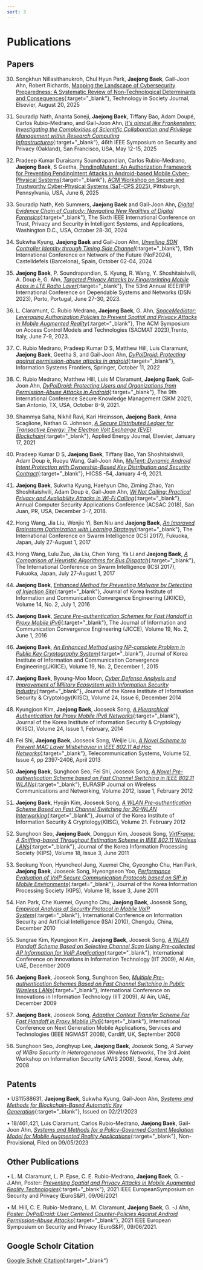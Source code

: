 ```yaml
---
sort: 3
---
```

# Publications


## Papers 
30. Songkhun Nillasithanukroh, Chul Hyun Park, **Jaejong Baek**, Gail-Joon Ahn, Robert Richards, [Mapping the Landscape of Cybersecurity Preparedness: A Systematic Review of Non-Technological Determinants and Consequences](../papers/tis_2025.pdf){:target="_blank"}, Technology in Society Journal, Elsevier, August 20, 2025

29.  Souradip Nath, Ananta Soneji, **Jaejong Baek**, Tiffany Bao, Adam Doupé, Carlos Rubio-Medrano, and Gail-Joon Ahn, [*It's almost like Frankenstein: Investigating the Complexities
of Scientific Collaboration and Privilege Management within Research
Computing Infrastructures*](https://www.computer.org/csdl/proceedings-article/sp/2025/223600c995/26hiVfWPKog){:target="_blank"}, 46th IEEE Symposium on
Security and Privacy (Oakland), San Francisco, USA, May 12-15, 2025

28. Pradeep Kumar Duraisamy Soundrapandian, Carlos Rubio-Medrano, **Jaejong Baek**, S Geetha, [PendingMutent: An Authorization Framework for Preventing PendingIntent Attacks in Android-based Mobile Cyber-Physical Systems](../papers/pending-mutent-satcps2025.pdf){:target="_blank"}, [ACM Workshop on Secure and Trustworthy Cyber-Physical Systems (SaT-CPS 2025)](https://sites.google.com/view/sat-cps-2025), Pittsburgh, Pennsylvania, USA, June 6, 2025

27. Souradip Nath, Keb Summers, **Jaejong Baek** and Gail-Joon Ahn, [*Digital Evidence Chain of Custody: Navigating New Realities of Digital Forensics*](../papers/tps2024.pdf){:target="_blank"}, The Sixth IEEE International Conference on Trust, Privacy and Security in Intelligent Systems, and Applications, Washington D.C., USA, October 28-30, 2024 

26. Sukwha Kyung, **Jaejong Baek** and Gail-Joon Ahn, [*Unveiling SDN Controller Identity through Timing Side Channel*](../papers/nof2024.pdf){:target="_blank"}, 15th International Conference on Network of the Future (NoF2024), Castelldefels (Barcelona), Spain, October 02-04, 2024

24. **Jaejong Baek**, P. Soundrapandian, S. Kyung, R. Wang, Y. Shoshitaishvili, A. Doup ́e, G. Ahn, [*Targeted Privacy Attacks by Fingerprinting Mobile Apps in LTE Radio Layer*](../papers/dsn23.pdf){:target="_blank"}, The 53rd Annual IEEE/IFIP International Conference on Dependable Systems and Networks (DSN 2023), Porto, Portugal, June 27-30, 2023.

23. L. Claramunt, C. Rubio Medrano, **Jaejong Baek**, G. Ahn, [*SpaceMediator: Leveraging Authorization Policies to Prevent Spatial and Privacy Attacks in Mobile Augmented Reality*](../papers/sacmat23.pdf){:target="_blank"}, The ACM Symposium on Access Control Models and Technologies (SACMAT 2023),Trento, Italy, June 7-9, 2023.

22. C. Rubio Medrano, Pradeep Kumar D S, Matthew Hill, Luis Claramunt, **Jaejong Baek**, Geetha S, and Gail-Joon Ahn, [*DyPolDroid: Protecting against permission-abuse attacks in android*](../papers/Dypoldroid_IF2023.pdf){:target="_blank"}, Information Systems Frontiers, Springer, October 11, 2022

21. C. Rubio Medrano, Matthew Hill, Luis M Claramunt, **Jaejong Baek**, Gail-Joon Ahn, [*DyPolDroid: Protecting Users and Organizations from Permission-Abuse Attacks in Android*](../papers/Dypoldroid_skm.pdf){:target="_blank"}, The 9th International Conference Secure Knowledge Management (SKM 2021), San Antonio, TX, USA, October 8–9, 2021.

20. Shammya Saha, Nikhil Ravi, Kari Hreinsson, **Jaejong Baek**, Anna Scaglione, Nathan G. Johnson, [*A Secure Distributed Ledger for Transactive Energy: The Electron Volt Exchange (EVE) Blockchain*](../papers/energy2021.pdf){:target="_blank"}, Applied Energy Journal, Elsevier, January 17, 2021

19. Pradeep Kumar D S, **Jaejong Baek**, Tiffany Bao, Yan Shoshitaishvili, Adam Doup ́e, Ruoyu Wang, Gail-Joon Ahn, [*MuTent: Dynamic Android Intent Protection with Ownership-Based Key Distribution and Security Contract*](../papers/MuTent.pdf){:target="_blank"}, HICSS -54, January 4-9, 2021.

18. **Jaejong Baek**, Sukwha Kyung, Haehyun Cho, Ziming Zhao, Yan Shoshitaishvili, Adam Doup ́e, Gail-Joon Ahn, [*Wi Not Calling: Practical Privacy and Availability Attacks in Wi-Fi Calling*](../papers/wi_not_calling-acsac18.pdf){:target="_blank"}, Annual Computer Security Applications Conference (ACSAC 2018), San Juan, PR, USA, December 3–7, 2018.

17. Hong Wang, Jia Liu, Wenjie Yi, Ben Niu and **Jaejong Baek**, [*An Improved Brainstorm Optimization with Learning Strategy*](../papers/Brain2017-2.pdf){:target="_blank"}, The International Conference on Swarm Intelligence (ICSI 2017), Fukuoka, Japan, July 27-August 1, 2017

16. Hong Wang, Lulu Zuo, Jia Liu, Chen Yang, Ya Li and **Jaejong Baek**, [*A Comparison of Heuristic Algorithms for Bus Dispatch*](../papers/Bus_Dispatch_2017-2.pdf){:target="_blank"}, The International Conference on Swarm Intelligence (ICSI 2017), Fukuoka, Japan, July 27-August 1, 2017

15. **Jaejong Baek**, [*Enhanced Method for Preventing Malware by Detecting of Injection Site*](https://www.kci.go.kr/kciportal/ci/sereArticleSearch/ciSereArtiView.kci?sereArticleSearchBean.artiId=ART002131186){:target="_blank"}, Journal of Korea Institute of Information and Communication Convergence Engineering (JKIICE), Volume 14, No. 2, July 1, 2016

14. **Jaejong Baek**, [*Secure Pre-authentication Schemes for Fast Handoff in Proxy Mobile IPv6*](https://www.kci.go.kr/kciportal/ci/sereArticleSearch/ciSereArtiView.kci?sereArticleSearchBean.artiId=ART002121367){:target="_blank"}, The Journal of Information and Communication Convergence Engineering (JICCE), Volume 19, No. 2, June 1, 2016

13. **Jaejong Baek**, [*An Enhanced Method using NP-complete Problem in Public Key Cryptography System*](https://www.kci.go.kr/kciportal/ci/sereArticleSearch/ciSereArtiView.kci?sereArticleSearchBean.artiId=ART002061734){:target="_blank"}, Journal of Korea Institute of Information and Communication Convergence Engineering(JKIICE), Volume 19, No. 2, December 1, 2015

12. **Jaejong Baek**, Byoung-Moo Moon, [*Cyber Defense Analysis and Improvement of Military Ecosystem with Information Security Industry*](https://www.kci.go.kr/kciportal/ci/sereArticleSearch/ciSereArtiView.kci?sereArticleSearchBean.artiId=ART001948814){:target="_blank"}, Journal of the Korea Institute of Information Security & Cryptology(KIISC), Volume 24, Issue 6, December 2014

11. Kyungjoon Kim, **Jaejong Baek**, Jooseok Song, [*A Hierarchical Authentication for Proxy Mobile IPv6 Networks*](https://www.kci.go.kr/kciportal/ci/sereArticleSearch/ciSereArtiView.kci?sereArticleSearchBean.artiId=ART001854069){:target="_blank"}, Journal of the Korea Institute of Information Security & Cryptology (KIISC), Volume 24, Issue 1, February, 2014

10. Fei Shi, **Jaejong Baek**, Jooseok Song, Weijie Liu, [*A Novel Scheme to Prevent MAC Layer Misbehavior in IEEE 802.11 Ad Hoc Networks*](../papers/mac2013.pdf){:target="_blank"}, Telecommunication Systems, Volume 52, Issue 4, pp 2397-2406, April 2013
 
9. **Jaejong Baek**, Sunghoon Seo, Fei Shi, Jooseok Song, [*A Novel Pre-authentication Scheme based on Fast Channel Switching in IEEE 802.11 WLANs*](../papers/pre_auth2012.pdf){:target="_blank"}, EURASIP Journal on Wireless Communications and Networking, Volume 2012, Issue 1, February 2012

8. **Jaejong Baek**, Hyojin Kim, Jooseok Song, [*A WLAN Pre-authentication Scheme Based on Fast Channel Switching for 3G-WLAN Interworking*](https://www.kci.go.kr/kciportal/ci/sereArticleSearch/ciSereArtiView.kci?sereArticleSearchBean.artiId=ART001562564){:target="_blank"}, Journal of the Korea Institute of Information Security & Cryptology(KIISC), Volume 21. February 2012

7. Sunghoon Seo, **Jaejong Baek**, Donggun Kim, Jooseok Song, [*VirtFrame: A Sniffing-based Throughput Estimation Scheme in IEEE 802.11 Wireless LANs*](https://www.kci.go.kr/kciportal/ci/sereArticleSearch/ciSereArtiView.kci?sereArticleSearchBean.artiId=ART001563633){:target="_blank"}, Journal of the Korea Information Processing Society (KIPS), Volume 18, Issue 3, June 2011

6. Seokung Yoon, Hyuncheol Jung, Xuemei Che, Gyeongho Chu, Han Park, **Jaejong Baek**, Jooseok Song, Hyeongseon Yoo, [*Performance Evaluation of VoIP Secure Communication Protocols based on SIP in Mobile Environments*](https://www.kci.go.kr/kciportal/ci/sereArticleSearch/ciSereArtiView.kci?sereArticleSearchBean.artiId=ART001563554){:target="_blank"}, Journal of the Korea Information Processing Society (KIPS), Volume 18, Issue 3, June 2011

5. Han Park, Che Xuemei, Gyungho Chu, **Jaejong Baek**, Jooseok Song, [*Empirical Analysis of Security Protocol in Mobile VoIP System*](../papers/voip2010.pdf){:target="_blank"}, International Conference on Information Security and Artificial Intelligence (ISAI 2010), Chengdu, China, December 2010 

4. Sungrae Kim, Kyungjoon Kim, **Jaejong Baek**, Jooseok Song, [*A WLAN Handoff Scheme Based on Selective Channel Scan Using Pre-collected AP Information for VoIP Application*](../papers/selective_channel_scan2009.pdf){:target="_blank"}, International Conference on Innovations in Information Technology (IIT 2009), Al Ain, UAE, December 2009

3. **Jaejong Baek**, Jooseok Song, Sunghoon Seo, [*Multiple Pre-authentication Schemes Based on Fast Channel Switching in Public Wireless LANs*](../papers/Multiple_preauthentication2009.pdf){:target="_blank"}, International Conference on Innovations in Information Technology (IIT 2009), Al Ain, UAE, December 2009

2. **Jaejong Baek**, Jooseok Song, [*Adaptive Context Transfer Scheme For Fast Handoff in Proxy Mobile IPv6*](../papers/Adaptive_Context2008.pdf){:target="_blank"}, International Conference on Next Generation Mobile Applications, Services and Technologies (IEEE NGMAST 2008), Cardiff, UK, September 2008

1. Sunghoon Seo, Jonghyup Lee, **Jaejong Baek**, Jooseok Song, *A Survey of WiBro Security in Heterogeneous Wireless Networks*, The 3rd Joint Workshop on Information Security (JWIS 2008), Seoul, Korea, July, 2008

## Patents

• US11588631, **Jaejong Baek**, Sukwha Kyung, Gail-Joon Ahn, [*Systems and Methods for Blockchain-Based Automatic Key Generation*](https://patents.google.com/patent/US11588631B2/en?q=(baek)&inventor=jaejong&oq=jaejong+baek){:target="_blank"}, Issued on 02/21/2023

• 18/461,421, Luis Claramunt, Carlos Rubio-Medrano, **Jaejong Baek**, Gail-Joon Ahn, [*Systems and Methods for a Policy-Governed Content Mediation Model for Mobile Augmented Reality Applications*](https://patentcenter.uspto.gov/applications/18461421/ifw/docs?application=){:target="_blank"}, Non-Provisional, Filed on 09/05/2023

## Other Publications

• L. M. Claramunt, L. P. Epse, C. E. Rubio-Medrano, **Jaejong Baek**, G. -J.Ahn, Poster: [*Preventing Spatial and Privacy Attacks in Mobile Augmented Reality Technologies*](../papers/Poster_Preventing.pdf){:target="_blank"}, 2021 IEEE EuropeanSymposium on Security and Privacy (EuroS&P), 09/06/2021

• M. Hill, C. E. Rubio-Medrano, L. M. Claramunt, **Jaejong Baek**, G. -J.Ahn, [*Poster: DyPolDroid: User Centered Counter-Policies Against Android Permission-Abuse Attacks*](../papers/Poster_DyPolDroid.pdf){:target="_blank"}, 2021 IEEE European Symposium on Security and Privacy (EuroS&P), 09/06/2021.

## Google Scholr Citation

[Google Scholr Citation](https://scholar.google.co.kr/citations?hl=en&user=56y8y6QAAAAJ&view_op=list_works&gmla=AJsN-F5y7C5W0lHspHMOuILg29eq-5IKCSgj3wYqkqcem6UzzDyj_V1CuNLZoiqTIjHBJJ63CATwbB7jK7oRChbO3d-Z2W7mhPFp6531_LQgcQDWpl66t-LC7LdKPh1zvNPb9wlDJL3oEESK22xwd-LmnTEPRr_Rtp9h7FYIUaTgaqJ0uVupVGAzpCpVXH1jwdxNaqWiHUIk&authuser=0){:target="_blank"}
